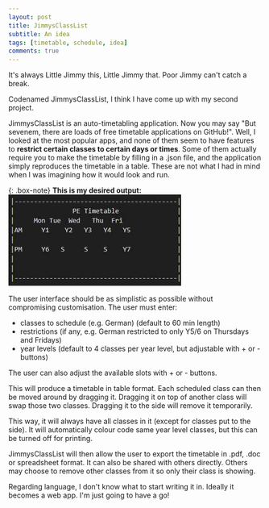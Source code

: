 ```yaml
---
layout: post
title: JimmysClassList
subtitle: An idea
tags: [timetable, schedule, idea]
comments: true
---
```


It's always Little Jimmy this, Little Jimmy that. Poor Jimmy can't catch a break.

Codenamed JimmysClassList, I think I have come up with my second project.

JimmysClassList is an auto-timetabling application. Now you may say "But sevenem, there are loads of free timetable applications on GitHub!". Well, I looked at the most popular apps, and none of them seem to have features to **restrict certain classes to certain days or times**. Some of them actually require you to make the timetable by filling in a .json file, and the application simply reproduces the timetable in a table. These are not what I had in mind when I was imagining how it would look and run.

{: .box-note}
**This is my desired output:**
![Timetable produced](/assets/img/jimmy01.jpg)

The user interface should be as simplistic as possible without compromising customisation. The user must enter:

- classes to schedule (e.g. German) (default to 60 min length)
- restrictions (if any, e.g. German restricted to only Y5/6 on Thursdays and Fridays)
- year levels (default to 4 classes per year level, but adjustable with + or - buttons)

The user can also adjust the available slots with + or - buttons.

This will produce a timetable in table format. Each scheduled class can then be moved around by dragging it.
Dragging it on top of another class will swap those two classes.
Dragging it to the side will remove it temporarily.

This way, it will always have all classes in it (except for classes put to the side). It will automatically colour code same year level classes, but this can be turned off for printing.

JimmysClassList will then allow the user to export the timetable in .pdf, .doc or spreadsheet format. It can also be shared with others directly. Others may choose to remove other classes from it so only their class is showing.

Regarding language, I don't know what to start writing it in. Ideally it becomes a web app. I'm just going to have a go!